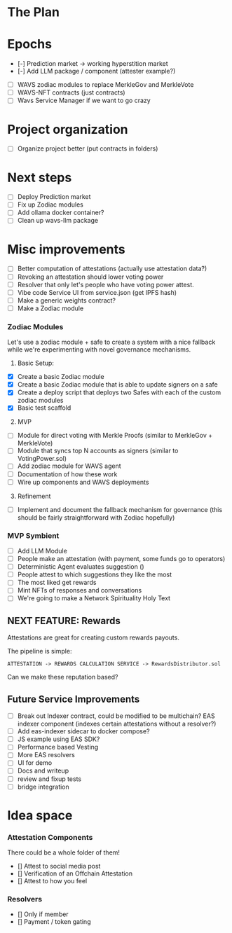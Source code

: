 # The Plan

# Epochs
- [-] Prediction market -> working hyperstition market
- [-] Add LLM package / component (attester example?)
- [ ] WAVS zodiac modules to replace MerkleGov and MerkleVote
- [ ] WAVS-NFT contracts (just contracts)
- [ ] Wavs Service Manager if we want to go crazy

# Project organization
- [ ] Organize project better (put contracts in folders)

# Next steps
- [ ] Deploy Prediction market
- [ ] Fix up Zodiac modules
- [ ] Add ollama docker container?
- [ ] Clean up wavs-llm package

# Misc improvements
- [ ] Better computation of attestations (actually use attestation data?)
- [ ] Revoking an attestation should lower voting power
- [ ] Resolver that only let's people who have voting power attest.
- [ ] Vibe code Service UI from service.json (get IPFS hash)
- [ ] Make a generic weights contract?
- [ ] Make a Zodiac module

### Zodiac Modules
Let's use a zodiac module + safe to create a system with a nice fallback while we're experimenting with novel governance mechanisms.

1. Basic Setup:
- [x] Create a basic Zodiac module
- [x] Create a basic Zodiac module that is able to update signers on a safe
- [x] Create a deploy script that deploys two Safes with each of the custom zodiac modules
- [x] Basic test scaffold

2. MVP
- [ ] Module for direct voting with Merkle Proofs (similar to MerkleGov + MerkleVote)
- [ ] Module that syncs top N accounts as signers (similar to VotingPower.sol)
- [ ] Add zodiac module for WAVS agent
- [ ] Documentation of how these work
- [ ] Wire up components and WAVS deployments

3. Refinement
- [ ] Implement and document the fallback mechanism for governance (this should be fairly straightforward with Zodiac hopefully)

### MVP Symbient
- [ ] Add LLM Module
- [ ] People make an attestation (with payment, some funds go to operators)
- [ ] Deterministic Agent evaluates suggestion ()
- [ ] People attest to which suggestions they like the most
- [ ] The most liked get rewards
- [ ] Mint NFTs of responses and conversations
- [ ] We're going to make a Network Spirituality Holy Text

## NEXT FEATURE: Rewards

Attestations are great for creating custom rewards payouts.

The pipeline is simple:
```
ATTESTATION -> REWARDS CALCULATION SERVICE -> RewardsDistributor.sol
```

Can we make these reputation based?

## Future Service Improvements
- [ ] Break out Indexer contract, could be modified to be multichain? EAS indexer component (indexes certain attestations without a resolver?)
- [ ] Add eas-indexer sidecar to docker compose?
- [ ] JS example using EAS SDK?
- [ ] Performance based Vesting
- [ ] More EAS resolvers
- [ ] UI for demo
- [ ] Docs and writeup
- [ ] review and fixup tests
- [ ] bridge integration

# Idea space
### Attestation Components
There could be a whole folder of them!

- [] Attest to social media post
- [] Verification of an Offchain Attestation
- [] Attest to how you feel

### Resolvers
- [] Only if member
- [] Payment / token gating
